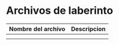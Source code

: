 # Archivos de laberinto  


| Nombre del archivo | Descripcion |
|--------------------|-------------|
|                    |             |
|                    |             |
